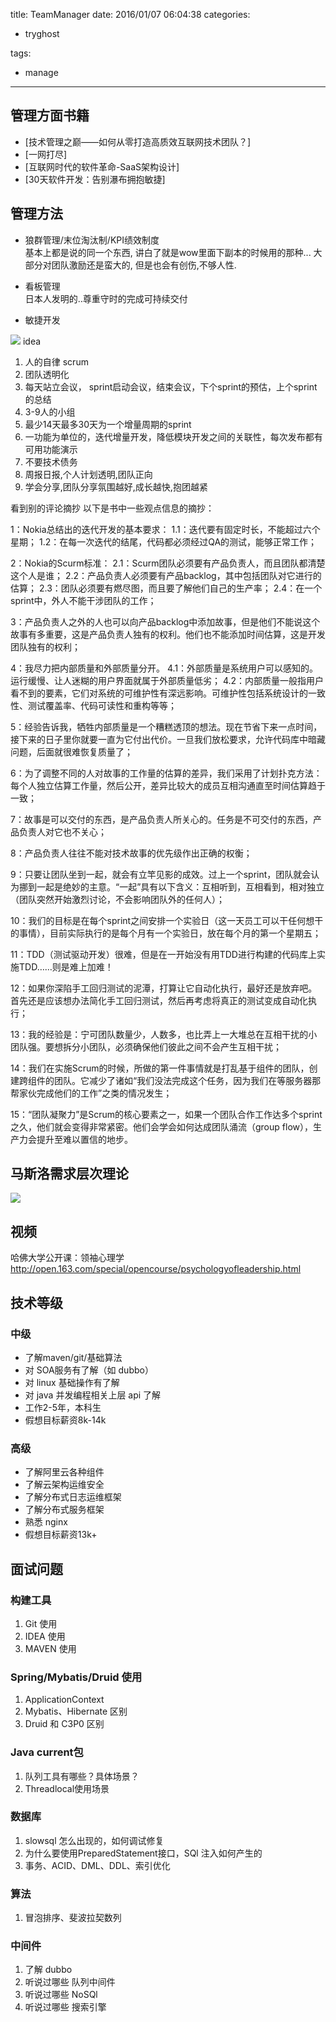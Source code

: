 title: TeamManager
date: 2016/01/07 06:04:38
categories:
 - tryghost

tags:
 - manage 



---

## 管理方面书籍

* [技术管理之巅——如何从零打造高质效互联网技术团队？]
* [一网打尽]
* [互联网时代的软件革命-SaaS架构设计]
* [30天软件开发：告别瀑布拥抱敏捷]


## 管理方法

 * 狼群管理/末位淘汰制/KPI绩效制度
<br/>基本上都是说的同一个东西, 讲白了就是wow里面下副本的时候用的那种... 大部分对团队激励还是蛮大的, 但是也会有创伤,不够人性.

 * 看板管理
<br/>日本人发明的..尊重守时的完成可持续交付

 * 敏捷开发

![](http://img.sandseasoft.com/image/e/72/5e1bb2f1b6062695527fa0c38029f.jpg)
idea

 1. 人的自律 scrum
 2. 团队透明化
 3. 每天站立会议， sprint启动会议，结束会议，下个sprint的预估，上个sprint的总结
 3. 3-9人的小组
 4. 最少14天最多30天为一个增量周期的sprint
 5. 一功能为单位的，迭代增量开发，降低模块开发之间的关联性，每次发布都有可用功能演示
 6. 不要技术债务
 7. 周报日报,个人计划透明,团队正向
 8. 学会分享,团队分享氛围越好,成长越快,抱团越紧

看到别的评论摘抄
以下是书中一些观点信息的摘抄：

1：Nokia总结出的迭代开发的基本要求：
1.1：迭代要有固定时长，不能超过六个星期；
1.2：在每一次迭代的结尾，代码都必须经过QA的测试，能够正常工作；

2：Nokia的Scurm标准：
2.1：Scurm团队必须要有产品负责人，而且团队都清楚这个人是谁；
2.2：产品负责人必须要有产品backlog，其中包括团队对它进行的估算；
2.3：团队必须要有燃尽图，而且要了解他们自己的生产率；
2.4：在一个sprint中，外人不能干涉团队的工作；

3：产品负责人之外的人也可以向产品backlog中添加故事，但是他们不能说这个故事有多重要，这是产品负责人独有的权利。他们也不能添加时间估算，这是开发团队独有的权利；

4：我尽力把内部质量和外部质量分开。
4.1：外部质量是系统用户可以感知的。运行缓慢、让人迷糊的用户界面就属于外部质量低劣；
4.2：内部质量一般指用户看不到的要素，它们对系统的可维护性有深远影响。可维护性包括系统设计的一致性、测试覆盖率、代码可读性和重构等等；

5：经验告诉我，牺牲内部质量是一个糟糕透顶的想法。现在节省下来一点时间，接下来的日子里你就要一直为它付出代价。一旦我们放松要求，允许代码库中暗藏问题，后面就很难恢复质量了；

6：为了调整不同的人对故事的工作量的估算的差异，我们采用了计划扑克方法：每个人独立估算工作量，然后公开，差异比较大的成员互相沟通直至时间估算趋于一致；

7：故事是可以交付的东西，是产品负责人所关心的。任务是不可交付的东西，产品负责人对它也不关心；

8：产品负责人往往不能对技术故事的优先级作出正确的权衡；

9：只要让团队坐到一起，就会有立竿见影的成效。过上一个sprint，团队就会认为挪到一起是绝妙的主意。“一起”具有以下含义：互相听到，互相看到，相对独立（团队突然开始激烈讨论，不会影响团队外的任何人）；

10：我们的目标是在每个sprint之间安排一个实验日（这一天员工可以干任何想干的事情），目前实际执行的是每个月有一个实验日，放在每个月的第一个星期五；

11：TDD（测试驱动开发）很难，但是在一开始没有用TDD进行构建的代码库上实施TDD……则是难上加难！

12：如果你深陷手工回归测试的泥潭，打算让它自动化执行，最好还是放弃吧。首先还是应该想办法简化手工回归测试，然后再考虑将真正的测试变成自动化执行；

13：我的经验是：宁可团队数量少，人数多，也比弄上一大堆总在互相干扰的小团队强。要想拆分小团队，必须确保他们彼此之间不会产生互相干扰；

14：我们在实施Scrum的时候，所做的第一件事情就是打乱基于组件的团队，创建跨组件的团队。它减少了诸如“我们没法完成这个任务，因为我们在等服务器那帮家伙完成他们的工作”之类的情况发生；

15：“团队凝聚力”是Scrum的核心要素之一，如果一个团队合作工作达多个sprint之久，他们就会变得非常紧密。他们会学会如何达成团队涌流（group flow），生产力会提升至难以置信的地步。


## 马斯洛需求层次理论

![](http://img.sandseasoft.com/image/0/01/778897be182ea714c2d0cb2d748cb.jpg)



## 视频
  哈佛大学公开课：领袖心理学
  http://open.163.com/special/opencourse/psychologyofleadership.html

## 技术等级
### 中级
* 了解maven/git/基础算法
* 对 SOA服务有了解（如 dubbo）
* 对 linux 基础操作有了解
* 对 java 并发编程相关上层 api 了解
* 工作2-5年，本科生
* 假想目标薪资8k-14k

### 高级
* 了解阿里云各种组件
* 了解云架构运维安全
* 了解分布式日志运维框架
* 了解分布式服务框架
* 熟悉 nginx 
* 假想目标薪资13k+


## 面试问题
### 构建工具
1. Git 使用
2. IDEA 使用
3. MAVEN 使用

### Spring/Mybatis/Druid 使用
1. ApplicationContext
2. Mybatis、Hibernate 区别
3. Druid 和 C3P0 区别

### Java current包
1. 队列工具有哪些？具体场景？
2. Threadlocal使用场景

### 数据库 
1. slowsql 怎么出现的，如何调试修复
2. 为什么要使用PreparedStatement接口，SQl 注入如何产生的
3. 事务、ACID、DML、DDL、索引优化

### 算法  
1. 冒泡排序、斐波拉契数列

### 中间件
1. 了解 dubbo
2. 听说过哪些 队列中间件
3. 听说过哪些 NoSQl
4. 听说过哪些 搜索引擎






